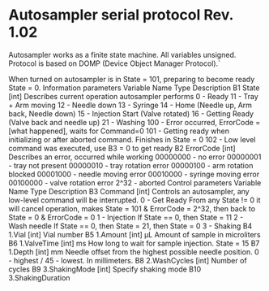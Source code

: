 # Autosampler serial protocol Rev. 1.02
Autosampler works as a finite state machine. All variables unsigned. Protocol is based on DOMP (Device Object Manager Protocol).`

When turned on autosampler is in State = 101, preparing to become ready State = 0.
Information parameters
Variable Name		Type		Description
B1 State		[int]		Describes current operation autosampler performs
 0 - Ready
11 - Tray + Arm moving
12 - Needle down
13 - Syringe 
14 - Home (Needle up, Arm back, Needle down)
15 - Injection Start (Valve rotated)
16 - Getting Ready (Valve back and needle up)
21 - Washing
100 - Error occurred, ErrorCode = [what happened], waits for Command=0
101 - Getting ready when initializing or after aborted command. Finishes in State = 0
102 - Low level command was executed, use B3 = 0 to get ready
B2 ErrorCode		[int]		Describes an error, occurred while working
00000000 - no error
00000001 - tray not present
00000010 - tray rotation error
00000100 - arm rotation blocked
00001000 - needle moving error
00010000 - syringe moving error
00100000 - valve rotation error
2^32 - aborted
Control parameters
Variable Name		Type		Description
B3 Command		[int]		Controls an autosampler, any low-level command
will be interrupted.
0 - Get Ready	From any State != 0 it will cancel operation,
makes State = 101 & ErrorCode = 2^32, then back to State = 0 & ErrorCode = 0
1 - Injection 	If State == 0, then State = 11
2 - Wash needle	If State == 0, then State = 21, then State = 0
3 - Shaking
B4 1.Vial		[int]		Vial number
B5 1.Amount		[int] μL		Amount of sample in microliters
B6 1.ValveTime	[int] ms		How long to wait for sample injection. State = 15
B7 1.Depth		[int] mm		Needle offset from the highest possible needle position.
0 - highest / 45 - lowest. In millimeters.
B8 2.WashCycles	[int] 		Number of cycles
B9 3.ShakingMode	[int]		Specify shaking mode
B10 3.ShakingDuration
